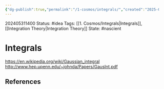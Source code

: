 ```yaml
---
{"dg-publish":true,"permalink":"/1-cosmos/integrals/","created":"2025-01-22T11:17:13.951-05:00","updated":"2024-05-31T14:09:47.023-04:00"}
---
```


202405311400
Status: #idea
Tags:  [[1. Cosmos/Integrals\|Integrals]], [[Integration Theory\|Integration Theory]]
State: #nascient
# Integrals
https://en.wikipedia.org/wiki/Gaussian_integral
http://www.hep.upenn.edu/~johnda/Papers/GausInt.pdf


## References
